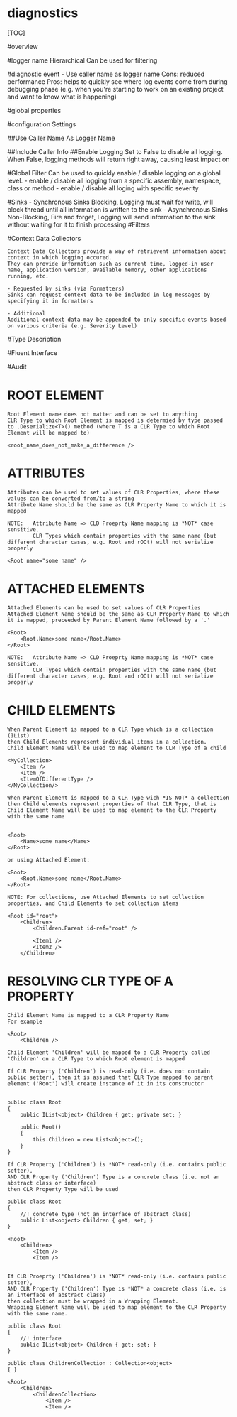 ﻿diagnostics
=

[TOC]

#overview


#logger name
Hierarchical
Can be used for filtering

#diagnostic event
    - Use caller name as logger name
    Cons: 
        reduced performance
    Pros:
        helps to quickly see where log events come from during debugging phase (e.g. when you're starting to work on an existing project and want to know what is happening)   

#global properties

#configuration
Settings

##Use Caller Name As Logger Name
        
##Include Caller Info
##Enable Logging
            Set to False to disable all logging.
            When False, logging methods will return right away, causing least impact on 
   
#Global Filter
        Can be used to quickly enable / disable logging on a global level.
            - enable / disable all logging from a specific assembly, namespace, class or method 
            - enable / disable all loging with specific severity

#Sinks
    - Synchronous Sinks
        Blocking, Logging must wait for write, will block thread until all information is written to the sink
    - Asynchronous Sinks
        Non-Blocking, Fire and forget, Logging will send information to the sink without waiting for it to finish processing
#Filters

#Context Data Collectors

    Context Data Collectors provide a way of retrievent information about context in which logging occured.
    They can provide information such as current time, logged-in user name, application version, available memory, other applications running, etc.

    - Requested by sinks (via Formatters)
    Sinks can request context data to be included in log messages by specifying it in formatters

    - Additional
    Additional context data may be appended to only specific events based on various criteria (e.g. Severity Level)

#Type Description

#Fluent Interface

#Audit
















# ROOT ELEMENT
	Root Element name does not matter and can be set to anything
	CLR Type to which Root Element is mapped is determied by type passed to .Deserialize<T>() method (where T is a CLR Type to which Root Element will be mapped to)

	<root_name_does_not_make_a_difference />

# ATTRIBUTES
	Attributes can be used to set values of CLR Properties, where these values can be converted from/to a string
	Attribute Name should be the same as CLR Property Name to which it is mapped

	NOTE: 	Attribute Name => CLD Proeprty Name mapping is *NOT* case sensitive.
			CLR Types which contain properties with the same name (but different character cases, e.g. Root and rOOt) will not serialize properly

	<Root name="some name" />

# ATTACHED ELEMENTS
	Attached Elements can be used to set values of CLR Properties
	Attached Element Name should be the same as CLR Property Name to which it is mapped, preceeded by Parent Element Name followed by a '.'

	<Root>
		<Root.Name>some name</Root.Name>
	</Root>

	NOTE: 	Attribute Name => CLD Proeprty Name mapping is *NOT* case sensitive.
			CLR Types which contain properties with the same name (but different character cases, e.g. Root and rOOt) will not serialize properly

# CHILD ELEMENTS
	When Parent Element is mapped to a CLR Type which is a collection (IList)
	then Child Elements represent individual items in a collection.
	Child Element Name will be used to map element to CLR Type of a child

	<MyCollection>
		<Item />
		<Item />
		<ItemOfDifferentType />
	</MyCollection/>

	When Parent Element is mapped to a CLR Type wich *IS NOT* a collection
	then Child elements represent properties of that CLR Type, that is
	Child Element Name will be used to map element to the CLR Property with the same name


	<Root>
		<Name>some name</Name>
	</Root>

	or using Attached Element:

	<Root>
		<Root.Name>some name</Root.Name>
	</Root>

	NOTE: For collections, use Attached Elements to set collection properties, and Child Elements to set collection items

	<Root id="root">
		<Children>
			<Children.Parent id-ref="root" />

			<Item1 />
			<Item2 />
		</Children>


# RESOLVING CLR TYPE OF A PROPERTY
	Child Element Name is mapped to a CLR Property Name
	For example

	<Root>
		<Children />

	Child Element 'Children' will be mapped to a CLR Property called 'Children' on a CLR Type to which Root element is mapped

	If CLR Property ('Children') is read-only (i.e. does not contain public setter), then it is assumed that CLR Type mapped to parent element ('Root') will create instance of it in its constructor


	public class Root
	{
		public IList<object> Children { get; private set; }

		public Root()
		{
			this.Children = new List<object>();
		}
	}

	If CLR Property ('Children') is *NOT* read-only (i.e. contains public setter),
	AND CLR Property ('Children') Type is a concrete class (i.e. not an abstract class or interface)
	then CLR Property Type will be used

	public class Root
	{
		//! concrete type (not an interface of abstract class)
		public List<object> Children { get; set; }
	}

	<Root>
		<Children>
			<Item />
			<Item />
	

	If CLR Proeprty ('Children') is *NOT* read-only (i.e. contains public setter),
	AND CLR Property ('Children') Type is *NOT* a concrete class (i.e. is an interface of abstract class)
	then collection must be wrapped in a Wrapping Element.
	Wrapping Element Name will be used to map element to the CLR Property with the same name.

	public class Root
	{
		//! interface
		public IList<object> Children { get; set; }
	}

	public class ChildrenCollection : Collection<object>
	{ }

	<Root>
		<Children>
			<ChildrenCollection>
				<Item />
				<Item />

